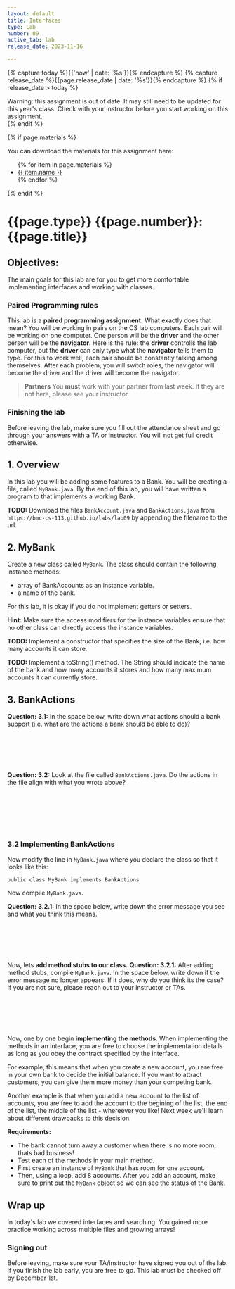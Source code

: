 ```yaml
---
layout: default
title: Interfaces
type: Lab
number: 09
active_tab: lab
release_date: 2023-11-16

---
```


<!-- Check whether the assignment is ready to release -->
{% capture today %}{{'now' | date: '%s'}}{% endcapture %}
{% capture release_date %}{{page.release_date | date: '%s'}}{% endcapture %}
{% if release_date > today %} 
<div class="alert alert-danger">
Warning: this assignment is out of date.  It may still need to be updated for this year's class.  Check with your instructor before you start working on this assignment.
</div>
{% endif %}
<!-- End of check whether the assignment is up to date -->


<!-- Check whether the assignment is up to date -->
<!--{% capture this_year %}{{'now' | date: '%Y'}}{% endcapture %}
{% capture due_year %}{{page.due_date | date: '%Y'}}{% endcapture %}
{% if this_year != due_year %} 
<div class="alert alert-danger">
Warning: this assignment is out of date.  It may still need to be updated for this year's class.  Check with your instructor before you start working on this assignment.
</div>
{% endif %}-->
<!-- End of check whether the assignment is up to date -->



{% if page.materials %}
<div class="alert alert-info">
You can download the materials for this assignment here:
<ul>
{% for item in page.materials %}
<li><a href="{{item.url}}">{{ item.name }}</a></li>
{% endfor %}
</ul>

</div>
{% endif %}





{{page.type}} {{page.number}}: {{page.title}}
=============================================================

## Objectives:

The main goals for this lab are for you to get more comfortable implementing interfaces and working with classes.

### Paired Programming rules

This lab is a **paired programming assignment.** What exactly does that mean? You will be working in pairs on the CS lab computers. Each pair will be working on one computer. One person will be the **driver** and the other person will be the **navigator**. Here is the rule: the **driver** controlls the lab computer, but the **driver** can only type what the **navigator** tells them to type. For this to work well, each pair should be constantly talking among themselves. After each problem, you will switch roles, the navigator will become the driver and the driver will become the navigator.

> **Partners**
> You **must** work with your partner from last week. If they are not here, please see your instructor.

### Finishing the lab

Before leaving the lab, make sure you fill out the attendance sheet and go through your answers with a TA or instructor. You will not get full credit otherwise.

## 1. Overview
In this lab you will be adding some features to a Bank. 
You will be creating a file, called `MyBank.java`. By the end of this lab, you will have written a program to that implements a working Bank.

**TODO:** Download the files `BankAccount.java` and `BankActions.java` from `https://bmc-cs-113.github.io/labs/lab09` by appending the filename to the url. 

## 2. MyBank

Create a new class called `MyBank`. The class should contain the following instance methods:

- array of BankAccounts as an instance variable. 
- a name of the bank.

For this lab, it is okay if you do not implement getters or setters.

**Hint:** Make sure the access modifiers for the instance variables ensure that no other class can directly access the instance variables.

**TODO:** Implement a constructor that specifies the size of the Bank, i.e. how many accounts it can store. 

**TODO:** Implement a toString() method. The String should indicate the name of the bank and how many accounts it stores and how many maximum accounts it can currently store.



## 3. BankActions

**Question: 3.1:** In the space below, write down what actions should a bank support (i.e. what are the actions a bank should be able to do)? 
<br><br><br><br>
<br><br>

**Question: 3.2:** Look at the file called `BankActions.java`. Do the actions in the file align with what you wrote above?

<br><br><br><br><br>

### 3.2 Implementing BankActions

Now modify the line in `MyBank.java` where you declare the class so that it looks like this:

```
public class MyBank implements BankActions
```

Now compile `MyBank.java`. 

**Question: 3.2.1:** In the space below, write down the error message you see and what you think this means. 
<br><br><br><br>
<br><br>


Now, lets **add method stubs to our class.**
**Question: 3.2.1:** After adding method stubs, compile `MyBank.java`. In the space below, write down if the error message no longer appears. If it does, why do you think its the case? If you are not sure, please reach out to your instructor or TAs.
<br><br><br><br>
<br><br>


Now, one by one begin **implementing the methods**. When implementing the methods in an interface, you are free to choose the implementation details as long as you obey the contract specified by the interface. 

For example, this means that when you create a new account, you are free in your own bank to decide the initial balance. If you want to attract customers, you can give them more money than your competing bank.

Another example is that when you add a new account to the list of accounts, you are free to add the account to the begining of the list, the end of the list, the middle of the list - whereever you like! Next week we'll learn about different drawbacks to this decision.

**Requirements:**

- The bank cannot turn away a customer when there is no more room, thats bad business!
- Test each of the methods in your main method. 
- First create an instance of `MyBank` that has room for one account.
- Then, using a loop, add 8 accounts. After you add an account, make sure to print out the `MyBank` object so we can see the status of the Bank.

## Wrap up

In today's lab we covered interfaces and searching. You gained more practice working across multiple files and growing arrays!

### Signing out
Before leaving, make sure your TA/instructor have signed you out of the lab. If you finish the lab early, you are free to go. This lab must be checked off by December 1st.
